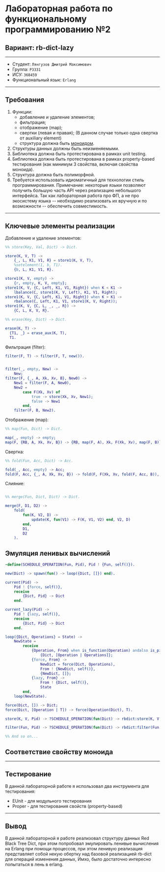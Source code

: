 # Лабораторная работа по функциональному программированию №2
## Вариант: rb-dict-lazy

---

* Студент: `Лянгузов Дмитрий Максимович`
* Группа: `P3331`
* ИСУ: `368459`
* Функциональный язык: `Erlang`

---

## Требования

1. Функции:
    - добавление и удаление элементов;
    - фильтрация;
    - отображение (map);
    - свертки (левая и правая); (В данном случае только одна свертка от auxiliary element)
    - структура должна быть [моноидом](https://ru.m.wikipedia.org/wiki/Моноид).
2. Структуры данных должны быть неизменяемыми.
3. Библиотека должна быть протестирована в рамках unit testing.
4. Библиотека должна быть протестирована в рамках property-based тестирования (как минимум 3 свойства, включая свойства моноида).
5. Структура должна быть полиморфной.
6. Требуется использовать идиоматичный для технологии стиль программирования. Примечание: некоторые языки позволяют получить большую часть API через реализацию небольшого интерфейса. Так как лабораторная работа про ФП, а не про экосистему языка -- необходимо реализовать их вручную и по возможности -- обеспечить совместимость.

--- 

## Ключевые элементы реализации

Добавление и удаление элементов:

```erlang
%% store(Key, Val, Dict) -> Dict.

store(K, V, T) ->
    {_, L, K1, V1, R} = store1(K, V, T),
    %setelement(1, b, T1).
    {b, L, K1, V1, R}.

store1(K, V, empty) ->
    {r, empty, K, V, empty};
store1(K, V, {C, Left, K1, V1, Right}) when K < K1 ->
    lbalance(C, store1(K, V, Left), K1, V1, Right);
store1(K, V, {C, Left, K1, V1, Right}) when K > K1 ->
    rbalance(C, Left, K1, V1, store1(K, V, Right));
store1(K, V, {C, L, _, _, R}) ->
    {C, L, K, V, R}.

%% erase(Key, Dict) -> Dict.

erase(K, T) ->
  {T1, _} = erase_aux(K, T),
  T1.

```

Фильтрация (filter):

```erlang
filter(F, T) -> filter(F, T, new()).


filter(_, empty, New) ->
    New;
filter(F, {_, A, Xk, Xv, B}, New0) ->
    New1 = filter(F, A, New0),
    New2 =
        case F(Xk, Xv) of
            true -> store(Xk, Xv, New1);
            false -> New1
        end,
    filter(F, B, New2).
```

Отображение (map):

```erlang
%% map(Fun, Dict) -> Dict.

map(_, empty) -> empty;
map(F, {RB, A, Xk, Xv, B}) -> {RB, map(F, A), Xk, F(Xk, Xv), map(F, B)}.
```

Свертка:
```erlang
%% fold(Fun, Acc, Dict) -> Acc.

fold(_, Acc, empty) -> Acc;
fold(F, Acc, {_, A, Xk, Xv, B}) -> fold(F, F(Xk, Xv, fold(F, Acc, B)), A).
```

Слияние:

```erlang

%% merge(Fun, Dict, Dict) -> Dict.

merge(F, D1, D2) ->
    fold(
        fun(K, V2, D) ->
            update(K, fun(V1) -> F(K, V1, V2) end, V2, D)
        end,
        D1,
        D2
    ).
```

## Эмуляция ленивых вычислений
```erlang
-define(SCHEDULE_OPERATION(Fun, Pid), Pid ! {Fun, self()}).

new(Dict) -> spawn(fun() -> loop({Dict, []}) end).

current(Pid) ->
    Pid ! {force, self()},
    receive
        {Dict, Pid} -> Dict
    end.

current_lazy(Pid) ->
    Pid ! {lazy, self()},
    receive
        {Dict, Pid} -> Dict
    end.

loop({Dict, Operations} = State) ->
    NewState =
        receive
            {Operation, From} when is_function(Operation) andalso is_pid(From) ->
                {Dict, [Operation | Operations]};
            {force, From} ->
                NewDict = force(Dict, Operations),
                From ! {NewDict, self()},
                {NewDict, []};
            {lazy, From} ->
                From ! {Dict, self()},
                State
        end,
    loop(NewState).

force(Dict, []) -> Dict;
force(Dict, [Operation | T]) -> force(Operation(Dict), T).

store(K, V, Pid) -> ?SCHEDULE_OPERATION(fun(Dict) -> rbdict:store(K, V, Dict) end, Pid).

filter(Fun, Pid) -> ?SCHEDULE_OPERATION(fun(Dict) -> rbdict:filter(Fun, Dict) end, Pid).

%% And so on...
```

## Соответствие свойству моноида

---

## Тестирование

В данной лабораторной работе я использовал два инструмента для тестирования:

- EUnit - для модульного тестирования
- Proper - для тестирования свойств (property-based)

---


## Вывод

В данной лабораторной я работе реализовал структуру данных Red Black Tree Dict,
при этом попробовал эмулировать ленивые вычисления на Erlang при помощи процессов, при этом ленивую реализация
представляет собой некую обертку над базовой реализацией rb-dict для операций изменения данных, 
Имхо, было достаточно интересно попытаться в лень в erlang.
